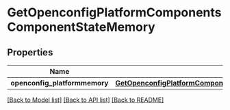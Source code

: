 # GetOpenconfigPlatformComponentsComponentStateMemory

## Properties
Name | Type | Description | Notes
------------ | ------------- | ------------- | -------------
**openconfig_platformmemory** | [**GetOpenconfigPlatformComponentsOpenconfigplatformcomponentsStateMemory**](GetOpenconfigPlatformComponentsOpenconfigplatformcomponentsStateMemory.md) |  | [optional] 

[[Back to Model list]](../README.md#documentation-for-models) [[Back to API list]](../README.md#documentation-for-api-endpoints) [[Back to README]](../README.md)


